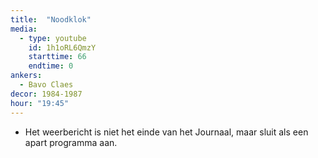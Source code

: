 ```yaml
---
title:  "Noodklok"
media:
  - type: youtube
    id: 1h1oRL6QmzY
    starttime: 66
    endtime: 0
ankers:
  - Bavo Claes
decor: 1984-1987
hour: "19:45"
---
```


* Het weerbericht is niet het einde van het Journaal, maar sluit als een apart programma aan.
